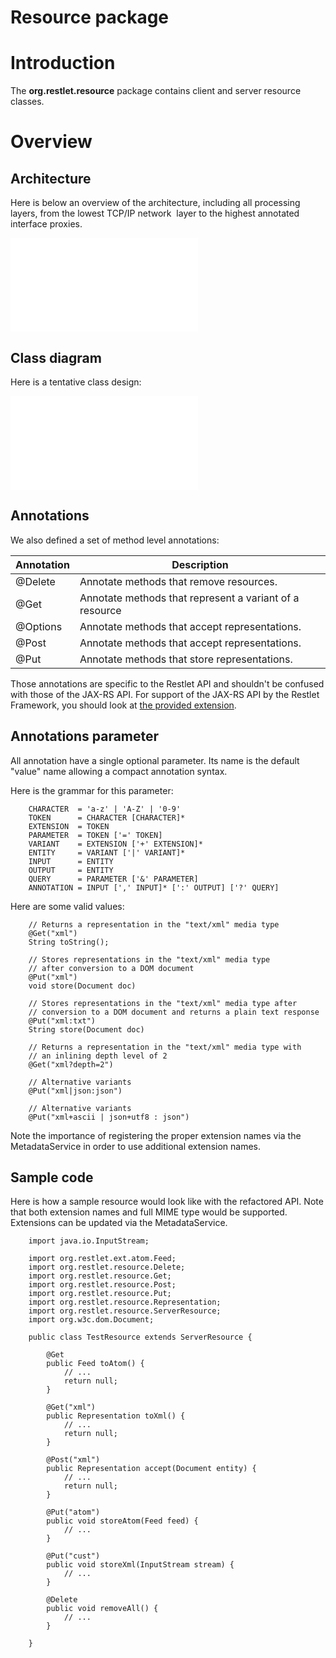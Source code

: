 Resource package
================

Introduction
============

The **org.restlet.resource** package contains client and server resource
classes.

Overview
========

Architecture
------------

Here is below an overview of the architecture, including all processing
layers, from the lowest TCP/IP network  layer to the highest annotated
interface proxies.

![](Resource%20package-328_files/data_002.html)

Class diagram
-------------

Here is a tentative class design:

![](Resource%20package-328_files/data.html)

Annotations
-----------

We also defined a set of method level annotations:

Annotation | Description
---------- | -----------
@Delete    | Annotate methods that remove resources.
@Get       | Annotate methods that represent a variant of a resource
@Options   | Annotate methods that accept representations.
@Post      | Annotate methods that accept representations.
@Put       | Annotate methods that store representations.

Those annotations are specific to the Restlet API and shouldn't be
confused with those of the JAX-RS API. For support of the JAX-RS API by
the Restlet Framework, you should look at [the provided
extension](../../extensions/jaxrs "JAX-RS extension").

Annotations parameter
---------------------

All annotation have a single optional parameter. Its name is the default
"value" name allowing a compact annotation syntax.

Here is the grammar for this parameter:

```
    CHARACTER  = 'a-z' | 'A-Z' | '0-9'
    TOKEN      = CHARACTER [CHARACTER]*
    EXTENSION  = TOKEN
    PARAMETER  = TOKEN ['=' TOKEN]
    VARIANT    = EXTENSION ['+' EXTENSION]*
    ENTITY     = VARIANT ['|' VARIANT]*
    INPUT      = ENTITY
    OUTPUT     = ENTITY
    QUERY      = PARAMETER ['&' PARAMETER]
    ANNOTATION = INPUT [',' INPUT]* [':' OUTPUT] ['?' QUERY]
```

Here are some valid values:

~~~~ {.brush: .java}
    // Returns a representation in the "text/xml" media type
    @Get("xml")
    String toString();

    // Stores representations in the "text/xml" media type 
    // after conversion to a DOM document
    @Put("xml")
    void store(Document doc)

    // Stores representations in the "text/xml" media type after
    // conversion to a DOM document and returns a plain text response
    @Put("xml:txt")
    String store(Document doc)

    // Returns a representation in the "text/xml" media type with 
    // an inlining depth level of 2
    @Get("xml?depth=2")

    // Alternative variants
    @Put("xml|json:json")

    // Alternative variants
    @Put("xml+ascii | json+utf8 : json")
~~~~

Note the importance of registering the proper extension names via the
MetadataService in order to use additional extension names.

Sample code
-----------

Here is how a sample resource would look like with the refactored API.
Note that both extension names and full MIME type would be supported.
Extensions can be updated via the MetadataService.

~~~~ {.brush: .java}
    import java.io.InputStream;

    import org.restlet.ext.atom.Feed;
    import org.restlet.resource.Delete;
    import org.restlet.resource.Get;
    import org.restlet.resource.Post;
    import org.restlet.resource.Put;
    import org.restlet.resource.Representation;
    import org.restlet.resource.ServerResource;
    import org.w3c.dom.Document;

    public class TestResource extends ServerResource {

        @Get
        public Feed toAtom() {
            // ...
            return null;
        }

        @Get("xml")
        public Representation toXml() {
            // ...
            return null;
        }

        @Post("xml")
        public Representation accept(Document entity) {
            // ...
            return null;
        }

        @Put("atom")
        public void storeAtom(Feed feed) {
            // ...
        }

        @Put("cust")
        public void storeXml(InputStream stream) {
            // ...
        }

        @Delete
        public void removeAll() {
            // ...
        }

    }
~~~~
